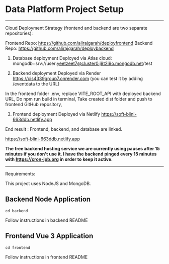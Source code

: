 # Data Platform Project Setup

---

Cloud Deployment Strategy (frontend and backend are two separate repositories):

Frontend Repo: https://github.com/alirajgarah/deployfrontend
Backend Repo: https://github.com/alirajgarah/deploybackend

1. Database deployment
Deployed via Atlas cloud:
mongodb+srv://user:yeetzeet7@cluster0.j9t2i9o.mongodb.net/test

2. Backend deployment
Deployed via Render
https://cis4339group7.onrender.com (you can test it by adding /eventdata to the URL)

In the frontend folder .env, replace VITE_ROOT_API with deployed backend URL,
Do npm run build in terminal,
Take created dist folder and push to frontend GitHub repository,

3. Frontend deployment
Deployed via Netlify
https://soft-blini-663ddb.netlify.app

End result : Frontend, backend, and database are linked.

https://soft-blini-663ddb.netlify.app

<b>The free backend hosting service we are currently using pauses after 15 minutes if you don't use it. 
I have the backend pinged every 15 minutes with https://cron-job.org in order to keep it active.</b>



----
Requirements:

This project uses NodeJS and MongoDB.

## Backend Node Application
```
cd backend
```
Follow instructions in backend README

## Frontend Vue 3 Application
```
cd frontend
```
Follow instructions in frontend README

